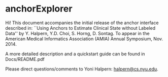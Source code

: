 anchorExplorer
==============

Hi! This document accompanies the initial release of the anchor interface described in: ``Using Anchors to Estimate Clinical State without Labeled Data'' by Y. Halpern, Y.D. Choi, S. Horng, D. Sontag. To appear in the American Medical Informatics Association (AMIA) Annual Symposium, Nov. 2014. 

A more detailed description and a quickstart guide can be found in Docs/README.pdf

Please direct questions/comments to Yoni Halpern: halpern@cs.nyu.edu.




